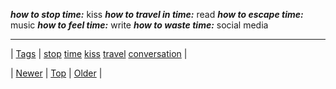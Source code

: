 <!--
title:
date: 2020-06-28T15:27:00.290Z
tags: stop, time, kiss, travel, conversation
-->




***how to stop time:*** kiss ***how to travel in time:*** read ***how to escape time:*** music ***how to feel time:*** write ***how to waste time:*** social media

<!--BOTTOM-POST-NAVIGATION-->
---

| [Tags](tags.md) | [stop](tag-stop.md) [time](tag-time.md) [kiss](tag-kiss.md) [travel](tag-travel.md) [conversation](tag-conversation.md) |

| [Newer](86294497248.md) | [Top](index.md) | [Older](86325133285.md) |